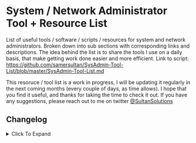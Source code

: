 # System / Network Administrator Tool + Resource List
List of useful tools / software / scripts / resources for system and network administrators. Broken down into sub sections with corresponding links and descriptions. The idea behind the list is to share the tools I use on a daily basis, that make getting work done easier and more efficient. Link to script: https://github.com/samersultan/SysAdmin-Tool-List/blob/master/SysAdmin-Tool-List.md


This resoruce / tool list is a work in progress, I will be updating it regularly in the next coming months (every couple of days, as time allows). I hope that you find it useful, and thanks for taking the time to check it out. If you have any suggestions, please reach out to me on twitter <a href="https://twitter.com/sultansolutions">@SultanSolutions</a>

## Changelog
<details> <summary>Click To Expand</summary>
<p>

**03 / 27 / 2019** 

* ESXI hypervisor free edition added to VMWARE
* veeam back up for virtual machines (free edition) added to VMWARE 

----

**03 / 19 / 2019** 

* o365 MFA PowerShell scripts
* Added WireShark to network tools
* PDQ Deploy added to Windows Administration 

----

**03 / 06 / 2019**

* RSAT Tools Added to windows admin tools
* PowerShell Script Browser added
* PowerShell Script Analyzer added 

----

**03 / 05 / 2019**

* NirSoft admin tool directory added to windows admin tools
* o365 Admin Center tool added to windows admin tools
* Guru3D Display Driver Uninstall Tool added to hardware 

----

**03 / 04 / 2019**

* PowerShell o365 script collection added
* CJWDEV Library Tools 

----

**03 / 01 / 2019** 

* Docker added to self hosted
* AMPPS added to self hosted

----

**02 / 28 / 2019**

* Added Self Hosted Section
* Added BooKStack to Self Hosted Tools 

----

**02 / 26 / 2019**

* Dicio PowerShell tool added to networking tools
* odrive multi cloud client sync tool 
* Rearranged networking tools

----

**02 / 21 / 2019** 

* TCPView network tool added

---

**02 / 19 / 2019** 

* WinSSHTerm added to Windows tools
* User cleanup script added to PowerShell

----

**02 / 17 / 2019**

* Add dexpot virtual desktop tool

----

**02 / 15 / 2019** 

* Added Networking Tools 
* Cleaned up layout


</p>
</details>

